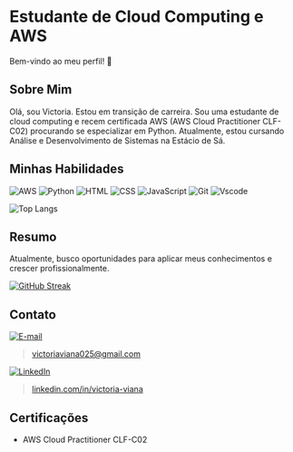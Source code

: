 
# Estudante de Cloud Computing e AWS

Bem-vindo ao meu perfil! 👋

## Sobre Mim
Olá, sou Victoria. Estou em transição de carreira. Sou uma estudante de cloud computing e recem certificada AWS (AWS Cloud Practitioner CLF-C02) procurando se especializar em Python. Atualmente, estou cursando Análise e Desenvolvimento de Sistemas na Estácio de Sá.

## Minhas Habilidades
![AWS](https://img.shields.io/badge/AWS-000.svg?style=for-the-badge&logo=amazon-aws&logoColor=white) ![Python](https://img.shields.io/badge/python-3670A0?style=for-the-badge&logo=python&logoColor=ffdd54) ![HTML](https://img.shields.io/badge/HTML5-E34F26?style=for-the-badge&logo=html5&logoColor=white) ![CSS](https://img.shields.io/badge/CSS3-1572B6?style=for-the-badge&logo=css3&logoColor=white) ![JavaScript](https://img.shields.io/badge/JavaScript-323330?style=for-the-badge&logo=javascript&logoColor=F7DF1E ) ![Git](https://img.shields.io/badge/GIT-E44C30?style=for-the-badge&logo=git&logoColor=white) ![Vscode](https://img.shields.io/badge/Vscode-007ACC?style=for-the-badge&logo=visual-studio-code&logoColor=white)


![Top Langs](https://github-readme-stats-git-masterrstaa-rickstaa.vercel.app/api/top-langs/?username=V1ctor1aTorres&layout=compact&bg_color=000&border_color=30A3DC&title_color=E94D5F&text_color=FFF) 


## Resumo
Atualmente, busco oportunidades para aplicar meus conhecimentos e crescer profissionalmente. 

[![GitHub Streak](https://streak-stats.demolab.com/?user=V1ctor1aTorres&theme=bear&background=000&border=30A3DC&dates=FFF)](https://git.io/streak-stats)

## Contato
[![E-mail](https://img.shields.io/badge/-Email-000?style=for-the-badge&logo=microsoft-outlook&logoColor=007BFF)](mailto:victoriaviana025@gmail.com)
 > victoriaviana025@gmail.com  
   
[![LinkedIn](https://img.shields.io/badge/LinkedIn-0077B5?style=for-the-badge&logo=linkedin&logoColor=white)](https://www.linkedin.com/in/victoria-viana/)
 > [linkedin.com/in/victoria-viana](https://linkedin.com/in/victoria-viana)  
   

## Certificações
- AWS Cloud Practitioner CLF-C02
 
